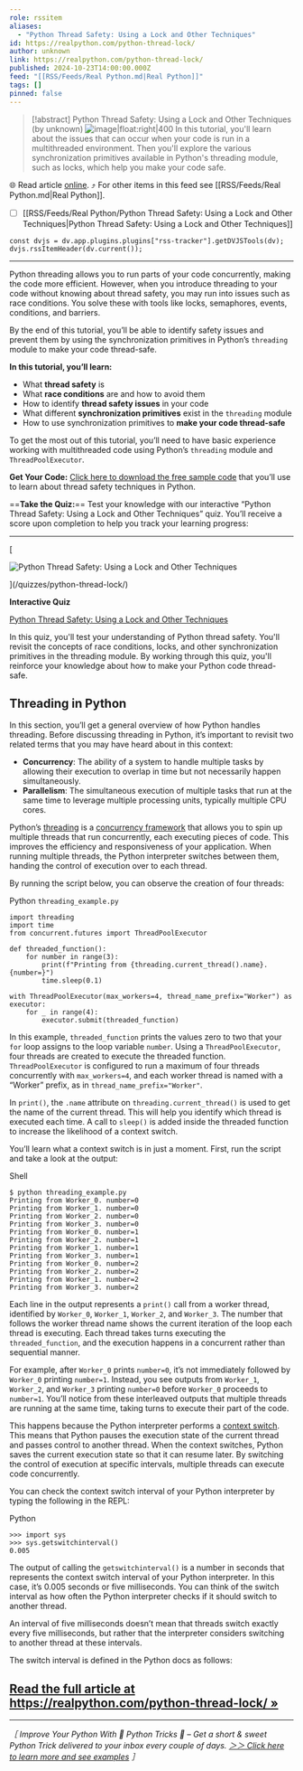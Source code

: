 ```yaml
---
role: rssitem
aliases:
  - "Python Thread Safety: Using a Lock and Other Techniques"
id: https://realpython.com/python-thread-lock/
author: unknown
link: https://realpython.com/python-thread-lock/
published: 2024-10-23T14:00:00.000Z
feed: "[[RSS/Feeds/Real Python.md|Real Python]]"
tags: []
pinned: false
---
```


> [!abstract] Python Thread Safety: Using a Lock and Other Techniques (by unknown)
> ![image|float:right|400](https://files.realpython.com/media/Thread-Safety-in-Python_Watermarked.434d0dbc3127.jpg) In this tutorial, you'll learn about the issues that can occur when your code is run in a multithreaded environment. Then you'll explore the various synchronization primitives available in Python's threading module, such as locks, which help you make your code safe.

🌐 Read article [online](https://realpython.com/python-thread-lock/). ⤴ For other items in this feed see [[RSS/Feeds/Real Python.md|Real Python]].

- [ ] [[RSS/Feeds/Real Python/Python Thread Safety꞉ Using a Lock and Other Techniques|Python Thread Safety꞉ Using a Lock and Other Techniques]]

~~~dataviewjs
const dvjs = dv.app.plugins.plugins["rss-tracker"].getDVJSTools(dv);
dvjs.rssItemHeader(dv.current());
~~~

- - -

Python threading allows you to run parts of your code concurrently, making the code more efficient. However, when you introduce threading to your code without knowing about thread safety, you may run into issues such as race conditions. You solve these with tools like locks, semaphores, events, conditions, and barriers.

By the end of this tutorial, you’ll be able to identify safety issues and prevent them by using the synchronization primitives in Python’s `threading` module to make your code thread-safe.

**In this tutorial, you’ll learn:**

- What **thread safety** is
- What **race conditions** are and how to avoid them
- How to identify **thread safety issues** in your code
- What different **synchronization primitives** exist in the `threading` module
- How to use synchronization primitives to **make your code thread-safe**

To get the most out of this tutorial, you’ll need to have basic experience working with multithreaded code using Python’s `threading` module and `ThreadPoolExecutor`.

**Get Your Code:** [Click here to download the free sample code](https://realpython.com/bonus/python-thread-lock-code/) that you’ll use to learn about thread safety techniques in Python.

==**Take the Quiz:**== Test your knowledge with our interactive “Python Thread Safety: Using a Lock and Other Techniques” quiz. You’ll receive a score upon completion to help you track your learning progress:

---

[

![Python Thread Safety: Using a Lock and Other Techniques](https://files.realpython.com/media/Thread-Safety-in-Python_Watermarked.434d0dbc3127.jpg)



](/quizzes/python-thread-lock/)

**Interactive Quiz**

[Python Thread Safety: Using a Lock and Other Techniques](/quizzes/python-thread-lock/)

In this quiz, you'll test your understanding of Python thread safety. You'll revisit the concepts of race conditions, locks, and other synchronization primitives in the threading module. By working through this quiz, you'll reinforce your knowledge about how to make your Python code thread-safe.

## Threading in Python[](#threading-in-python "Permanent link")

In this section, you’ll get a general overview of how Python handles threading. Before discussing threading in Python, it’s important to revisit two related terms that you may have heard about in this context:

- **Concurrency**: The ability of a system to handle multiple tasks by allowing their execution to overlap in time but not necessarily happen simultaneously.
- **Parallelism**: The simultaneous execution of multiple tasks that run at the same time to leverage multiple processing units, typically multiple CPU cores.

Python’s [threading](https://realpython.com/intro-to-python-threading/#what-is-a-thread) is a [concurrency framework](https://realpython.com/python-concurrency/) that allows you to spin up multiple threads that run concurrently, each executing pieces of code. This improves the efficiency and responsiveness of your application. When running multiple threads, the Python interpreter switches between them, handing the control of execution over to each thread.

By running the script below, you can observe the creation of four threads:

Python `threading_example.py`

```
import threading
import time
from concurrent.futures import ThreadPoolExecutor

def threaded_function():
    for number in range(3):
        print(f"Printing from {threading.current_thread().name}. {number=}")
        time.sleep(0.1)

with ThreadPoolExecutor(max_workers=4, thread_name_prefix="Worker") as executor:
    for _ in range(4):
        executor.submit(threaded_function)
```

In this example, `threaded_function` prints the values zero to two that your `for` loop assigns to the loop variable `number`. Using a `ThreadPoolExecutor`, four threads are created to execute the threaded function. `ThreadPoolExecutor` is configured to run a maximum of four threads concurrently with `max_workers=4`, and each worker thread is named with a “Worker” prefix, as in `thread_name_prefix="Worker"`.

In `print()`, the `.name` attribute on `threading.current_thread()` is used to get the name of the current thread. This will help you identify which thread is executed each time. A call to `sleep()` is added inside the threaded function to increase the likelihood of a context switch.

You’ll learn what a context switch is in just a moment. First, run the script and take a look at the output:

Shell

```
$ python threading_example.py
Printing from Worker_0. number=0
Printing from Worker_1. number=0
Printing from Worker_2. number=0
Printing from Worker_3. number=0
Printing from Worker_0. number=1
Printing from Worker_2. number=1
Printing from Worker_1. number=1
Printing from Worker_3. number=1
Printing from Worker_0. number=2
Printing from Worker_2. number=2
Printing from Worker_1. number=2
Printing from Worker_3. number=2
```

Each line in the output represents a `print()` call from a worker thread, identified by `Worker_0`, `Worker_1`, `Worker_2`, and `Worker_3`. The number that follows the worker thread name shows the current iteration of the loop each thread is executing. Each thread takes turns executing the `threaded_function`, and the execution happens in a concurrent rather than sequential manner.

For example, after `Worker_0` prints `number=0`, it’s not immediately followed by `Worker_0` printing `number=1`. Instead, you see outputs from `Worker_1`, `Worker_2`, and `Worker_3` printing `number=0` before `Worker_0` proceeds to `number=1`. You’ll notice from these interleaved outputs that multiple threads are running at the same time, taking turns to execute their part of the code.

This happens because the Python interpreter performs a [context switch](https://en.wikipedia.org/wiki/Context_switch). This means that Python pauses the execution state of the current thread and passes control to another thread. When the context switches, Python saves the current execution state so that it can resume later. By switching the control of execution at specific intervals, multiple threads can execute code concurrently.

You can check the context switch interval of your Python interpreter by typing the following in the REPL:

Python

```
>>> import sys
>>> sys.getswitchinterval()
0.005
```

The output of calling the `getswitchinterval()` is a number in seconds that represents the context switch interval of your Python interpreter. In this case, it’s 0.005 seconds or five milliseconds. You can think of the switch interval as how often the Python interpreter checks if it should switch to another thread.

An interval of five milliseconds doesn’t mean that threads switch exactly every five milliseconds, but rather that the interpreter considers switching to another thread at these intervals.

The switch interval is defined in the Python docs as follows:

## [Read the full article at https://realpython.com/python-thread-lock/ »](https://realpython.com/python-thread-lock/?utm_source=realpython&utm_medium=rss)

---

_［ Improve Your Python With 🐍 Python Tricks 💌 – Get a short & sweet Python Trick delivered to your inbox every couple of days. [＞＞ Click here to learn more and see examples](https://realpython.com/python-tricks/?utm_source=realpython&utm_medium=rss&utm_campaign=footer) ］_
